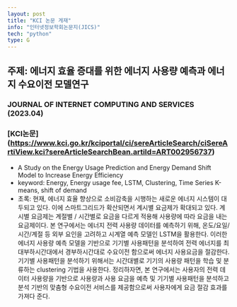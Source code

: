 ```yaml
---
layout: post
title: "KCI 논문 게재"
info: "인터넷정보학회논문지(JICS)"
tech: "python"
type: G
---
```


## 주제: 에너지 효율 증대를 위한 에너지 사용량 예측과 에너지 수요이전 모델연구 <br/>
### JOURNAL OF INTERNET COMPUTING AND SERVICES (2023.04)<br/> 
### [KCI논문] (https://www.kci.go.kr/kciportal/ci/sereArticleSearch/ciSereArtiView.kci?sereArticleSearchBean.artiId=ART002956737)
- A Study on the Energy Usage Prediction and Energy Demand Shift Model to Increase Energy Efficiency <br/>
- keyword: Energy, Energy usage fee, LSTM, Clustering, Time Series K-means, shift of demand
- 초록: 현재, 에너지 효율 향상으로 소비감축을 시행하는 새로운 에너지 시스템이 대두되고 있다. 이에 스마트그리드가 확산되면서 계시별 요금제가 확대되고 있다. 계시별 요금제는 계절별 / 시간별로 요금을 다르게 적용해 사용량에 따라 요금을 내는 요금제이다. 본 연구에서는 에너지 전력 사용량 데이터를 예측하기 위해, 온도/요일/시간/계절 등 외부 요인을 고려하고 시계열 예측 모델인 LSTM을 활용한다. 이러한 에너지 사용량 예측 모델을 기반으로 기기별 사용패턴을 분석하여 전력 에너지를 최대부하시간대에서 경부하시간대로 수요이전 함으로써 에너지 사용요금을 절감한다. 기기별 사용패턴을 분석하기 위해서는 시간대별로 기기의 사용량 패턴을 학습 및 분류하는 clustering 기법을 사용한다. 정리하자면, 본 연구에서는 사용자의 전력 데이터 사용량을 기반으로 사용량과 사용 요금을 예측 및 기기별 사용패턴을 분석하고 분석 기반의 맞춤형 수요이전 서비스를 제공함으로써 사용자에게 요금 절감 효과를 가져다 준다.
<br/>
